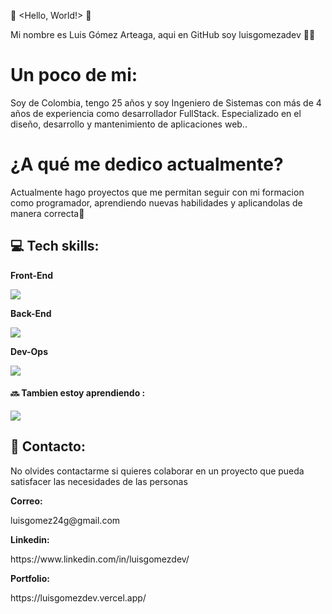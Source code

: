 👾 <Hello, World!> 👾

<p>Mi nombre es Luis Gómez Arteaga, aqui en GitHub soy luisgomezadev 👋🏻</p>

<h1> Un poco de mi:</h1>
<p>Soy de Colombia, tengo 25 años y soy Ingeniero de Sistemas con más de 4 años de experiencia como desarrollador FullStack. Especializado en el diseño, desarrollo y mantenimiento de aplicaciones web..</p>

<h1>¿A qué me dedico actualmente?</h1>
<p>Actualmente hago proyectos que me permitan seguir con mi formacion como programador, aprendiendo nuevas habilidades y aplicandolas de manera correcta🚀 </p>

<h2>💻 Tech skills:</h2>

<b>Front-End</b>
<p>
  <a href="https://skillicons.dev">
    <img src="https://skillicons.dev/icons?i=html,css,js,ts,tailwind,sass,angular,vue,vite,npm,astro,vscode&perline=6" />
  </a>
  </p>

  <b>Back-End</b>
<p>
  <a href="https://skillicons.dev">
    <img src="https://skillicons.dev/icons?i=java,spring,idea,maven,mysql,postgres&perline=6" />
  </a>

  </p>

  <b>Dev-Ops</b>
  <p>
  <a href="https://skillicons.dev">
    <img src="https://skillicons.dev/icons?i=jenkins&perline=12" />
  </a>
  <p/>

#### 🔜 Tambien estoy aprendiendo :
<p>
  <a href="https://skillicons.dev">
    <img src="https://skillicons.dev/icons?i=react,docker&perline=6" />
  </a>
</p>

## 📩 Contacto:
<p>No olvides contactarme si quieres colaborar en un proyecto que pueda satisfacer las necesidades de las personas</p>
<b>Correo: </b> <p>luisgomez24g@gmail.com</p>
<b>Linkedin:</b> <p>https://www.linkedin.com/in/luisgomezdev/</p>
<b>Portfolio:</b> <p>https://luisgomezdev.vercel.app/</p>
